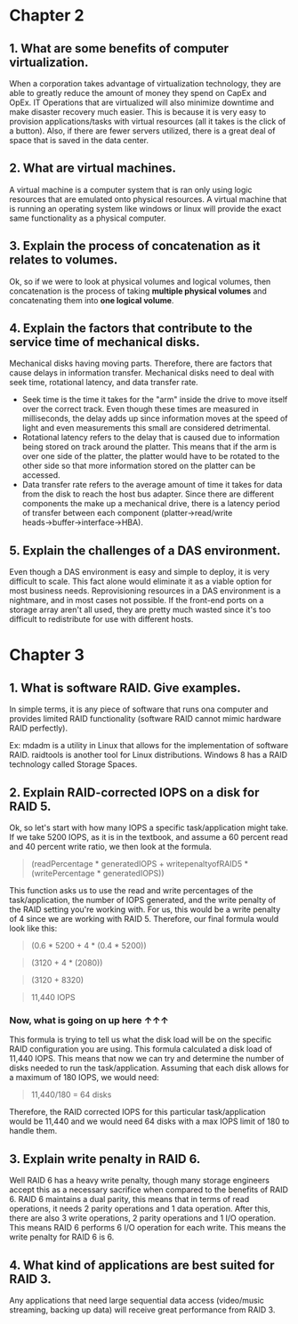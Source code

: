 # Chapter 2

## 1. What are some benefits of computer virtualization.
When a corporation takes advantage of virtualization technology, they are able to greatly reduce the amount of money they spend on CapEx and OpEx. IT Operations that are virtualized will also minimize downtime and make disaster recovery much easier. This is because it is very easy to provision applications/tasks with virtual resources (all it takes is the click of a button). Also, if there are fewer servers utilized, there is a great deal of space that is saved in the data center. 

## 2. What are virtual machines.
A virtual machine is a computer system that is ran only using logic resources that are emulated onto physical resources. A virtual machine that is running an operating system like windows or linux will provide the exact same functionality as a physical computer.

## 3. Explain the process of concatenation as it relates to volumes.
Ok, so if we were to look at physical volumes and logical volumes, then concatenation is the process of taking __multiple physical volumes__ and concatenating them into __one logical volume__.

## 4. Explain the factors that contribute to the service time of mechanical disks.
Mechanical disks having moving parts. Therefore, there are factors that cause delays in information transfer. Mechanical disks need to deal with seek time, rotational latency, and data transfer rate.

* Seek time is the time it takes for the "arm" inside the drive to move itself over the correct track. Even though these times are measured in milliseconds, the delay adds up since information moves at the speed of light and even measurements this small are considered detrimental.
* Rotational latency refers to the delay that is caused due to information being stored on track around the platter. This means that if the arm is over one side of the platter, the platter would have to be rotated to the other side so that more information stored on the platter can be accessed.
* Data transfer rate refers to the average amount of time it takes for data from the disk to reach the host bus adapter. Since there are different components the make up a mechanical drive, there is a latency period of transfer between each component (platter→read/write heads→buffer→interface→HBA).
## 5. Explain the challenges of a DAS environment.
Even though a DAS environment is easy and simple to deploy, it is very difficult to scale. This fact alone would eliminate it as a viable option for most business needs. Reprovisioning resources in a DAS environment is a nightmare, and in most cases not possible. If the front-end ports on a storage array aren't all used, they are pretty much wasted since it's too difficult to redistribute for use with different hosts.

# Chapter 3

## 1. What is software RAID.  Give examples.
In simple terms, it is any piece of software that runs ona computer and provides limited RAID functionality (software RAID cannot mimic hardware RAID perfectly). 

Ex: mdadm is a utility in Linux that allows for the implementation of software RAID. raidtools is another tool for Linux distributions. Windows 8 has a RAID technology called Storage Spaces. 
## 2. Explain RAID-corrected IOPS on a disk for RAID 5.
Ok, so let's start with how many IOPS a specific task/application might take. If we take 5200 IOPS, as it is in the textbook, and assume a 60 percent read and 40 percent write ratio, we then look at the formula.
> (readPercentage * generatedIOPS + writepenaltyofRAID5 * (writePercentage * generatedIOPS))

This function asks us to use the read and write percentages of the task/application, the number of IOPS generated, and the write penalty of the RAID setting you're working with. For us, this would be a write penalty of 4 since we are working with RAID 5. Therefore, our final formula would look like this:
> (0.6 * 5200 + 4 * (0.4 * 5200))

> (3120 + 4 * (2080))

> (3120 + 8320)

> 11,440 IOPS

### Now, what is going on up here ↑↑↑

This formula is trying to tell us what the disk load will be on the specific RAID configuration you are using. This formula calculated a disk load of 11,440 IOPS. This means that now we can try and determine the number of disks needed to run the task/application. Assuming that each disk allows for a maximum of 180 IOPS, we would need:

> 11,440/180 = 64 disks

Therefore, the RAID corrected IOPS for this particular task/application would be 11,440 and we would need 64 disks with a max IOPS limit of 180 to handle them.

## 3. Explain write penalty in RAID 6.
Well RAID 6 has a heavy write penalty, though many storage engineers accept this as a necessary sacrifice when compared to the benefits of RAID 6. RAID 6 maintains a dual parity, this means that in terms of read operations, it needs 2 parity operations and 1 data operation. After this, there are also 3 write operations, 2 parity operations and 1 I/O operation. This means RAID 6 performs 6 I/O operation for each write. This means the write penalty for RAID 6 is 6.

## 4. What kind of applications are best suited for RAID 3.
Any applications that need large sequential data access (video/music streaming, backing up data) will receive great performance from RAID 3.
